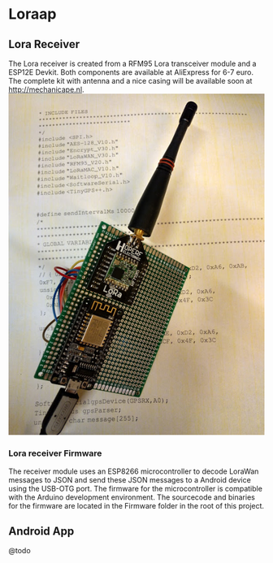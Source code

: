 # Loraap



## Lora Receiver
The Lora receiver is created from a RFM95 Lora transceiver module and a ESP12E Devkit.
Both components are available at AliExpress for 6-7 euro. The complete kit  with antenna
and a nice casing will be available soon at http://mechanicape.nl. ![Lora receiver][receiver]

### Lora receiver Firmware
The receiver module uses an ESP8266 microcontroller to decode LoraWan messages to JSON and
send these JSON messages to a Android device using the USB-OTG port. The firmware for the
microcontroller is compatible with the Arduino development environment. The sourcecode and binaries
for the firmware are located in the Firmware folder in the root of this project.







## Android App
@todo





[receiver]:lora-receiver.jpg "lora receiver"
[receiver-detail]:lora-receiver-detail.jpg "lora receiver detail"